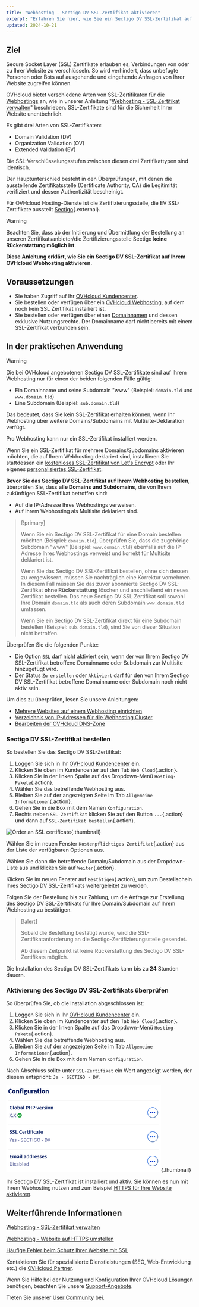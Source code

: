 ```yaml
---
title: "Webhosting - Sectigo DV SSL-Zertifikat aktivieren"
excerpt: "Erfahren Sie hier, wie Sie ein Sectigo DV SSL-Zertifikat auf Ihrem OVHcloud Webhosting aktivieren"
updated: 2024-10-21
---
```


## Ziel

Secure Socket Layer (SSL) Zertifikate erlauben es, Verbindungen von oder zu Ihrer Website zu verschlüsseln. So wird verhindert, dass unbefugte Personen oder Bots auf ausgehende und eingehende Anfragen von Ihrer Website zugreifen können.

OVHcloud bietet verschiedene Arten von SSL-Zertifikaten für die [Webhostings](/links/web/hosting) an, wie in unserer Anleitung "[Webhosting - SSL-Zertifikat verwalten](/pages/web_cloud/web_hosting/ssl_on_webhosting)" beschrieben. SSL-Zertifikate sind für die Sicherheit Ihrer Website unentbehrlich.

Es gibt drei Arten von SSL-Zertifikaten:

- Domain Validation (DV)
- Organization Validation (OV)
- Extended Validation (EV)

Die SSL-Verschlüsselungsstufen zwischen diesen drei Zertifikattypen sind identisch.

Der Hauptunterschied besteht in den Überprüfungen, mit denen die ausstellende Zertifikatsstelle (Certificate Authority, CA) die Legitimität verifiziert und dessen Authentizität bescheinigt.

Für OVHcloud Hosting-Dienste ist die Zertifizierungsstelle, die EV SSL-Zertifikate ausstellt [Sectigo](https://sectigostore.com){.external}.

> [!warning]
>
> Beachten Sie, dass ab der Initiierung und Übermittlung der Bestellung an unseren Zertifikatsanbieter/die Zertifizierungsstelle Sectigo **keine Rückerstattung möglich ist**.
>

**Diese Anleitung erklärt, wie Sie ein Sectigo DV SSL-Zertifikat auf Ihrem OVHcloud Webhosting aktivieren.**

## Voraussetzungen

- Sie haben Zugriff auf Ihr [OVHcloud Kundencenter](/links/manager).
- Sie bestellen oder verfügen über ein [OVHcloud Webhosting](/links/web/hosting), auf dem noch kein SSL Zertifikat installiert ist.
- Sie bestellen oder verfügen über einen [Domainnamen](/links/web/domains) und dessen exklusive Nutzungsrechte. Der Domainname darf nicht bereits mit einem SSL-Zertifikat verbunden sein.

## In der praktischen Anwendung

> [!warning]
>
> Die bei OVHcloud angebotenen Sectigo DV SSL-Zertifikate sind auf Ihrem Webhosting nur für einen der beiden folgenden Fälle gültig:
>
> - Ein Domainname und seine Subdomain "www" (Beispiel: `domain.tld` und `www.domain.tld`)
> - Eine Subdomain (Beispiel: `sub.domain.tld`)
>
> Das bedeutet, dass Sie kein SSL-Zertifikat erhalten können, wenn Ihr Webhosting über weitere Domains/Subdomains mit Multisite-Deklaration verfügt.
>
> Pro Webhosting kann nur ein SSL-Zertifikat installiert werden.
>
> Wenn Sie ein SSL-Zertifikat für mehrere Domains/Subdomains aktivieren möchten, die auf Ihrem Webhosting deklariert sind, installieren Sie stattdessen ein [kostenloses SSL-Zertifikat von Let's Encrypt](/links/web/hosting-options-ssl) oder Ihr eigenes [personalisiertes SSL-Zertifikat](/pages/web_cloud/web_hosting/ssl_custom).

**Bevor Sie das Sectigo DV SSL-Zertifikat auf Ihrem Webhosting bestellen**, überprüfen Sie, dass **alle Domains und Subdomains**, die von Ihrem zukünftigen SSL-Zertifikat betroffen sind:

- Auf die IP-Adresse Ihres Webhostings verweisen.
- Auf Ihrem Webhosting als Multisite deklariert sind.

> [!primary]
>
> Wenn Sie ein Sectigo DV SSL-Zertifikat für eine Domain bestellen möchten (Beispiel: `domain.tld`), überprüfen Sie, dass die zugehörige Subdomain "www" (Beispiel: `www.domain.tld`) ebenfalls auf die IP-Adresse Ihres Webhostings verweist und korrekt für Multisite deklariert ist.
>
> Wenn Sie das Sectigo DV SSL-Zertifikat bestellen, ohne sich dessen zu vergewissern, müssen Sie nachträglich eine Korrektur vornehmen. In diesem Fall müssen Sie das zuvor abonnierte Sectigo DV SSL-Zertifikat **ohne Rückerstattung** löschen und anschließend ein neues Zertifikat bestellen. Das neue Sectigo DV SSL Zertifikat soll sowohl Ihre Domain `domain.tld` als auch deren Subdomain `www.domain.tld` umfassen.
>
> Wenn Sie ein Sectigo DV SSL-Zertifikat direkt für eine Subdomain bestellen (Beispiel: `sub.domain.tld`), sind Sie von dieser Situation nicht betroffen.

Überprüfen Sie die folgenden Punkte:

- Die Option `SSL` darf nicht aktiviert sein, wenn der von Ihrem Sectigo DV SSL-Zertifikat betroffene Domainname oder Subdomain zur Multisite hinzugefügt wird.
- Der Status `Zu erstellen` oder `Aktiviert` darf für den von Ihrem Sectigo DV SSL-Zertifikat betroffene Domainname oder Subdomain noch nicht aktiv sein.

Um dies zu überprüfen, lesen Sie unsere Anleitungen:

- [Mehrere Websites auf einem Webhosting einrichten](/pages/web_cloud/web_hosting/multisites_configure_multisite)
- [Verzeichnis von IP-Adressen für die Webhosting Cluster](/pages/web_cloud/web_hosting/clusters_and_shared_hosting_IP)
- [Bearbeiten der OVHcloud DNS-Zone](/pages/web_cloud/domains/dns_zone_edit)

### Sectigo DV SSL-Zertifikat bestellen

So bestellen Sie das Sectigo DV SSL-Zertifikat:

1. Loggen Sie sich in Ihr [OVHcloud Kundencenter](/links/manager) ein.
2. Klicken Sie oben im Kundencenter auf den Tab `Web Cloud`{.action}.
3. Klicken Sie in der linken Spalte auf das Dropdown-Menü `Hosting-Pakete`{.action}.
4. Wählen Sie das betreffende Webhosting aus.
5. Bleiben Sie auf der angezeigten Seite im Tab `Allgemeine Informationen`{.action}.
6. Gehen Sie in die Box mit dem Namen `Konfiguration`.
7. Rechts neben `SSL-Zertifikat` klicken Sie auf den Button `...`{.action} und dann auf `SSL-Zertifikat bestellen`{.action}.

![Order an SSL certificate](/pages/assets/screens/control_panel/product-selection/web-cloud/web-hosting/general-information/order-an-ssl-certificate.png){.thumbnail}

Wählen Sie im neuen Fenster `Kostenpflichtiges Zertifikat`{.action} aus der Liste der verfügbaren Optionen aus.

Wählen Sie dann die betreffende Domain/Subdomain aus der Dropdown-Liste aus und klicken Sie auf `Weiter`{.action}.

Klicken Sie im neuen Fenster auf `Bestätigen`{.action}, um zum Bestellschein Ihres Sectigo DV SSL-Zertifikats weitergeleitet zu werden.

Folgen Sie der Bestellung bis zur Zahlung, um die Anfrage zur Erstellung des Sectigo DV SSL-Zertifikats für Ihre Domain/Subdomain auf Ihrem Webhosting zu bestätigen.

> [!alert]
>
> Sobald die Bestellung bestätigt wurde, wird die SSL-Zertifikatanforderung an die Sectigo-Zertifizierungsstelle gesendet.
>
> Ab diesem Zeitpunkt ist keine Rückerstattung des Sectigo DV SSL-Zertifikats möglich.

Die Installation des Sectigo DV SSL-Zertifikats kann bis zu **24** Stunden dauern.

### Aktivierung des Sectigo DV SSL-Zertifikats überprüfen

So überprüfen Sie, ob die Installation abgeschlossen ist:

1. Loggen Sie sich in Ihr [OVHcloud Kundencenter](/links/manager) ein.
2. Klicken Sie oben im Kundencenter auf den Tab `Web Cloud`{.action}.
3. Klicken Sie in der linken Spalte auf das Dropdown-Menü `Hosting-Pakete`{.action}.
4. Wählen Sie das betreffende Webhosting aus.
5. Bleiben Sie auf der angezeigten Seite im Tab `Allgemeine Informationen`{.action}.
6. Gehen Sie in die Box mit dem Namen `Konfiguration`.

Nach Abschluss sollte unter `SSL-Zertifikat` ein Wert angezeigt werden, der diesem entspricht: `Ja - SECTIGO - DV`.

![SSL Sectigo DV certificate](/pages/assets/screens/control_panel/product-selection/web-cloud/web-hosting/general-information/ssl-certificate-dv-enable.png){.thumbnail}

Ihr Sectigo DV SSL-Zertifikat ist installiert und aktiv. Sie können es nun mit Ihrem Webhosting nutzen und zum Beispiel [HTTPS für Ihre Website aktivieren](/pages/web_cloud/web_hosting/ssl-activate-https-website).

## Weiterführende Informationen <a name="go-further"></a>

[Webhosting - SSL-Zertifikat verwalten](/pages/web_cloud/web_hosting/ssl_on_webhosting)

[Webhosting - Website auf HTTPS umstellen](/pages/web_cloud/web_hosting/ssl-activate-https-website)

[Häufige Fehler beim Schutz Ihrer Website mit SSL](/pages/web_cloud/web_hosting/ssl_avoid_common_pitfalls_of_making_website_secure)
 
Kontaktieren Sie für spezialisierte Dienstleistungen (SEO, Web-Entwicklung etc.) die [OVHcloud Partner](/links/partner).
 
Wenn Sie Hilfe bei der Nutzung und Konfiguration Ihrer OVHcloud Lösungen benötigen, beachten Sie unsere [Support-Angebote](/links/support).
 
Treten Sie unserer [User Community](/links/community) bei.

